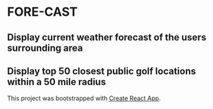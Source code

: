 # FORE-CAST

## Display current weather forecast of the users surrounding area
## Display top 50 closest public golf locations within a 50 mile radius

This project was bootstrapped with [Create React App](https://github.com/facebook/create-react-app).
